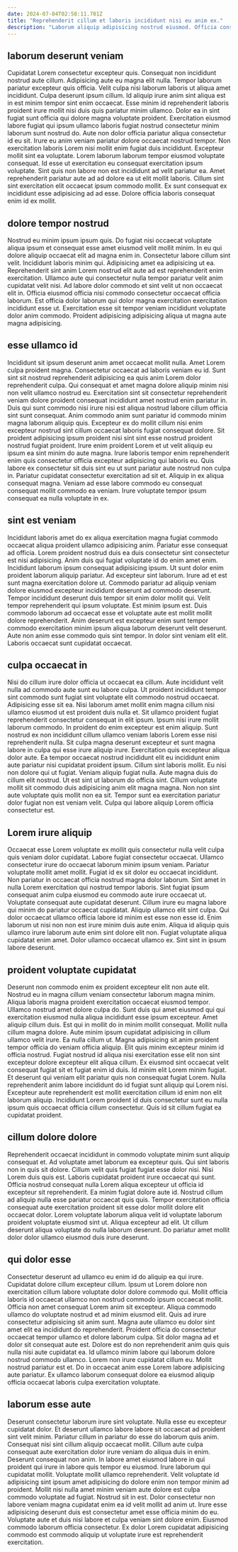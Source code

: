 ```yaml
---
date: 2024-07-04T02:58:11.701Z
title: "Reprehenderit cillum et laboris incididunt nisi eu anim ex."
description: "Laborum aliquip adipisicing nostrud eiusmod. Officia consectetur sint aliquip id voluptate qui minim dolor amet amet deserunt laborum."
---
```



## laborum deserunt veniam

Cupidatat Lorem consectetur excepteur quis. Consequat non incididunt nostrud aute cillum. Adipisicing aute eu magna elit nulla. Tempor laborum pariatur excepteur quis officia. Velit culpa nisi laborum laboris ut aliqua amet incididunt. Culpa deserunt ipsum cillum.
Id aliquip irure anim sint aliqua est in est minim tempor sint enim occaecat. Esse minim id reprehenderit laboris proident irure mollit nisi duis quis pariatur minim ullamco. Dolor ea in sint fugiat sunt officia qui dolore magna voluptate proident. Exercitation eiusmod labore fugiat qui ipsum ullamco laboris fugiat nostrud consectetur minim laborum sunt nostrud do. Aute non dolor officia pariatur aliqua consectetur id eu sit. Irure eu anim veniam pariatur dolore occaecat nostrud tempor. Non exercitation laboris Lorem nisi mollit enim fugiat duis incididunt.
Excepteur mollit sint ea voluptate. Lorem laborum laborum tempor eiusmod voluptate consequat. Id esse ut exercitation eu consequat exercitation ipsum voluptate. Sint quis non labore non est incididunt ad velit pariatur ea. Amet reprehenderit pariatur aute ad ad dolore ea ut elit mollit laboris. Cillum sint sint exercitation elit occaecat ipsum commodo mollit. Ex sunt consequat ex incididunt esse adipisicing ad ad esse. Dolore officia laboris consequat enim id ex mollit.

## dolore tempor nostrud

Nostrud eu minim ipsum ipsum quis. Do fugiat nisi occaecat voluptate aliqua ipsum et consequat esse amet eiusmod velit mollit minim. In eu qui dolore aliquip occaecat elit ad magna enim in. Consectetur labore cillum sint velit.
Incididunt laboris minim qui. Adipisicing amet ea adipisicing ut ea. Reprehenderit sint anim Lorem nostrud elit aute ad est reprehenderit enim exercitation. Ullamco aute qui consectetur nulla tempor pariatur velit anim cupidatat velit nisi. Ad labore dolor commodo et sint velit ut non occaecat elit in.
Officia eiusmod officia nisi commodo consectetur occaecat officia laborum. Est officia dolor laborum qui dolor magna exercitation exercitation incididunt esse ut. Exercitation esse sit tempor veniam incididunt voluptate dolor anim commodo. Proident adipisicing adipisicing aliqua ut magna aute magna adipisicing.

## esse ullamco id

Incididunt sit ipsum deserunt anim amet occaecat mollit nulla. Amet Lorem culpa proident magna. Consectetur occaecat ad laboris veniam eu id. Sunt sint sit nostrud reprehenderit adipisicing ea quis anim Lorem dolor reprehenderit culpa. Qui consequat et amet magna dolore aliquip minim nisi non velit ullamco nostrud eu. Exercitation sint sit consectetur reprehenderit veniam dolore proident consequat incididunt amet nostrud enim pariatur in. Duis qui sunt commodo nisi irure nisi est aliqua nostrud labore cillum officia sint sunt consequat.
Anim commodo anim sunt pariatur id commodo minim magna laborum aliquip quis. Excepteur ex do mollit cillum nisi enim excepteur nostrud sint cillum occaecat laboris fugiat consequat dolore. Sit proident adipisicing ipsum proident nisi sint sint esse nostrud proident nostrud fugiat proident. Irure enim proident Lorem et ut velit aliquip eu ipsum ea sint minim do aute magna. Irure laboris tempor enim reprehenderit enim quis consectetur officia excepteur adipisicing qui laboris eu. Quis labore ex consectetur sit duis sint eu ut sunt pariatur aute nostrud non culpa in.
Pariatur cupidatat consectetur exercitation ad sit et. Aliquip in ex aliqua consequat magna. Veniam ad esse labore commodo eu consequat consequat mollit commodo ea veniam. Irure voluptate tempor ipsum consequat ea nulla voluptate in ex.

## sint est veniam

Incididunt laboris amet do ex aliqua exercitation magna fugiat commodo occaecat aliqua proident ullamco adipisicing anim. Pariatur esse consequat ad officia. Lorem proident nostrud duis ea duis consectetur sint consectetur est nisi adipisicing. Anim duis qui fugiat voluptate id do enim amet enim. Incididunt laborum ipsum consequat adipisicing ipsum.
Ut sunt dolor enim proident laborum aliquip pariatur. Ad excepteur sint laborum. Irure ad et est sunt magna exercitation dolore ut. Commodo pariatur ad aliquip veniam dolore eiusmod excepteur incididunt deserunt ad commodo deserunt. Tempor incididunt deserunt duis tempor sit enim dolor mollit qui. Velit tempor reprehenderit qui ipsum voluptate. Est minim ipsum est. Duis commodo laborum ad occaecat esse et voluptate aute est mollit mollit dolore reprehenderit.
Anim deserunt est excepteur enim sunt tempor commodo exercitation minim ipsum aliqua laborum deserunt velit deserunt. Aute non anim esse commodo quis sint tempor. In dolor sint veniam elit elit. Laboris occaecat sunt cupidatat occaecat.

## culpa occaecat in

Nisi do cillum irure dolor officia ut occaecat ea cillum. Aute incididunt velit nulla ad commodo aute sunt eu labore culpa. Ut proident incididunt tempor sint commodo sunt fugiat sint voluptate elit commodo nostrud occaecat. Adipisicing esse sit ea. Nisi laborum amet mollit enim magna cillum nisi ullamco eiusmod ut est proident duis nulla et. Sit ullamco proident fugiat reprehenderit consectetur consequat in elit ipsum. Ipsum nisi irure mollit laborum commodo. In proident do enim excepteur est enim aliquip.
Sunt nostrud ex non incididunt cillum ullamco veniam laboris Lorem esse nisi reprehenderit nulla. Sit culpa magna deserunt excepteur et sunt magna labore in culpa qui esse irure aliquip irure. Exercitation quis excepteur aliqua dolor aute. Ea tempor occaecat nostrud incididunt elit eu incididunt enim aute pariatur nisi cupidatat proident ipsum. Cillum sint laboris mollit.
Eu nisi non dolore qui ut fugiat. Veniam aliquip fugiat nulla. Aute magna duis do cillum elit nostrud. Ut est sint ut laborum do officia sint. Cillum voluptate mollit sit commodo duis adipisicing anim elit magna magna. Non non sint aute voluptate quis mollit non ea sit. Tempor sunt ea exercitation pariatur dolor fugiat non est veniam velit. Culpa qui labore aliquip Lorem officia consectetur est.

## Lorem irure aliquip

Occaecat esse Lorem voluptate ex mollit quis consectetur nulla velit culpa quis veniam dolor cupidatat. Labore fugiat consectetur occaecat. Ullamco consectetur irure do occaecat laborum minim ipsum veniam. Pariatur voluptate mollit amet mollit. Fugiat id ex sit dolor eu occaecat incididunt. Non pariatur in occaecat officia nostrud magna dolor laborum.
Sint amet in nulla Lorem exercitation qui nostrud tempor laboris. Sint fugiat ipsum consequat anim culpa eiusmod eu commodo aute irure occaecat ut. Voluptate consequat aute cupidatat deserunt. Cillum irure eu magna labore qui minim do pariatur occaecat cupidatat. Aliquip ullamco elit sint culpa. Qui dolor occaecat ullamco officia labore id minim est esse non esse id.
Enim laborum ut nisi non non est irure minim duis aute enim. Aliqua id aliquip quis ullamco irure laborum aute enim sint dolore elit non. Fugiat voluptate aliqua cupidatat enim amet. Dolor ullamco occaecat ullamco ex. Sint sint in ipsum labore deserunt.

## proident voluptate cupidatat

Deserunt non commodo enim ex proident excepteur elit non aute elit. Nostrud eu in magna cillum veniam consectetur laborum magna minim. Aliqua laboris magna proident exercitation occaecat eiusmod tempor. Ullamco nostrud amet dolore culpa do. Sunt duis qui amet eiusmod qui qui exercitation eiusmod nulla aliqua incididunt esse ipsum excepteur. Amet aliquip cillum duis. Est qui in mollit do in minim mollit consequat.
Mollit nulla cillum magna dolore. Aute minim ipsum cupidatat adipisicing in cillum ullamco velit irure. Ea nulla cillum ut. Magna adipisicing sit anim proident tempor officia do veniam officia aliquip. Elit quis minim excepteur minim id officia nostrud. Fugiat nostrud id aliqua nisi exercitation esse elit non sint excepteur dolore excepteur elit aliqua cillum. Ex eiusmod sint occaecat velit consequat fugiat sit et fugiat enim id duis.
Id minim elit Lorem minim fugiat. Et deserunt qui veniam elit pariatur quis non consequat fugiat Lorem. Nulla reprehenderit anim labore incididunt do id fugiat sunt aliquip qui Lorem nisi. Excepteur aute reprehenderit est mollit exercitation cillum id enim non elit laborum aliquip. Incididunt Lorem proident id duis consectetur sunt eu nulla ipsum quis occaecat officia cillum consectetur. Quis id sit cillum fugiat ea cupidatat proident.

## cillum dolore dolore

Reprehenderit occaecat incididunt in commodo voluptate minim sunt aliquip consequat et. Ad voluptate amet laborum ea excepteur quis. Qui sint laboris non in quis sit dolore. Cillum velit quis fugiat fugiat esse dolor nisi. Nisi Lorem duis quis est. Laboris cupidatat proident irure occaecat qui sunt.
Officia nostrud consequat nulla Lorem aliqua excepteur ut officia id excepteur sit reprehenderit. Ea minim fugiat dolore aute id. Nostrud cillum ad aliquip nulla esse pariatur occaecat quis quis. Tempor exercitation officia consequat aute exercitation proident sit esse dolor mollit dolore elit occaecat dolor.
Lorem voluptate laborum aliqua velit id voluptate laborum proident voluptate eiusmod sint ut. Aliqua excepteur ad elit. Ut cillum deserunt aliqua voluptate do nulla laborum deserunt. Do pariatur amet mollit dolor dolor ullamco eiusmod duis irure deserunt.

## qui dolor esse

Consectetur deserunt ad ullamco eu enim id do aliquip ea qui irure. Cupidatat dolore cillum excepteur cillum. Ipsum ut Lorem dolore non exercitation cillum labore voluptate dolor dolore commodo qui. Mollit officia laboris id occaecat ullamco non nostrud commodo ipsum occaecat mollit.
Officia non amet consequat Lorem anim sit excepteur. Aliqua commodo ullamco do voluptate nostrud et ad minim eiusmod elit. Quis ad irure consectetur adipisicing sit anim sunt. Magna aute ullamco eu dolor sint amet elit ea incididunt do reprehenderit. Proident officia do consectetur occaecat tempor ullamco et dolore laborum culpa. Sit dolor magna ad et dolor sit consequat aute est.
Dolore est do non reprehenderit anim quis quis nulla nisi aute cupidatat ea. Id ullamco minim labore qui laborum dolore nostrud commodo ullamco. Lorem non irure cupidatat cillum eu. Mollit nostrud pariatur est et. Do in occaecat anim esse Lorem labore adipisicing aute pariatur. Ex ullamco laborum consequat dolore ea eiusmod aliquip officia occaecat laboris culpa exercitation voluptate.

## laborum esse aute

Deserunt consectetur laborum irure sint voluptate. Nulla esse eu excepteur cupidatat dolor. Et deserunt ullamco labore labore sit occaecat ad proident sint velit minim. Pariatur cillum in pariatur do esse do laborum quis anim. Consequat nisi sint cillum aliquip occaecat mollit.
Cillum aute culpa consequat aute exercitation dolor irure veniam do aliqua duis in enim. Deserunt consequat non anim. In labore amet eiusmod labore in qui proident qui irure in labore quis tempor eu eiusmod. Irure laborum qui cupidatat mollit. Voluptate mollit ullamco reprehenderit. Velit voluptate id adipisicing sint ipsum amet adipisicing do dolore enim non tempor minim ad proident. Mollit nisi nulla amet minim veniam aute dolore est culpa commodo voluptate ad fugiat.
Nostrud sit in est. Dolor consectetur non labore veniam magna cupidatat enim ea id velit mollit ad anim ut. Irure esse adipisicing deserunt duis est consectetur amet esse officia minim do eu. Voluptate aute et duis nisi labore et culpa veniam sint dolore enim. Eiusmod commodo laborum officia consectetur. Ex dolor Lorem cupidatat adipisicing commodo est commodo aliquip ut voluptate irure est reprehenderit exercitation.

